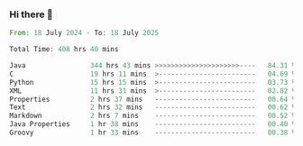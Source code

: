 ### Hi there 👋

<!--
**luoxuanzao/luoxuanzao** is a ✨ _special_ ✨ repository because its `README.md` (this file) appears on your GitHub profile.

Here are some ideas to get you started:

- 🔭 I’m currently working on ...
- 🌱 I’m currently learning ...
- 👯 I’m looking to collaborate on ...
- 🤔 I’m looking for help with ...
- 💬 Ask me about ...
- 📫 How to reach me: ...
- 😄 Pronouns: ...
- ⚡ Fun fact: ...
-->

<!--START_SECTION:waka-->

```rust
From: 18 July 2024 - To: 18 July 2025

Total Time: 408 hrs 40 mins

Java                344 hrs 43 mins >>>>>>>>>>>>>>>>>>>>>----   84.31 %
C                   19 hrs 11 mins  >------------------------   04.69 %
Python              15 hrs 15 mins  >------------------------   03.73 %
XML                 11 hrs 31 mins  >------------------------   02.82 %
Properties          2 hrs 37 mins   -------------------------   00.64 %
Text                2 hrs 32 mins   -------------------------   00.62 %
Markdown            2 hrs 7 mins    -------------------------   00.52 %
Java Properties     1 hr 38 mins    -------------------------   00.40 %
Groovy              1 hr 33 mins    -------------------------   00.38 %
```

<!--END_SECTION:waka-->